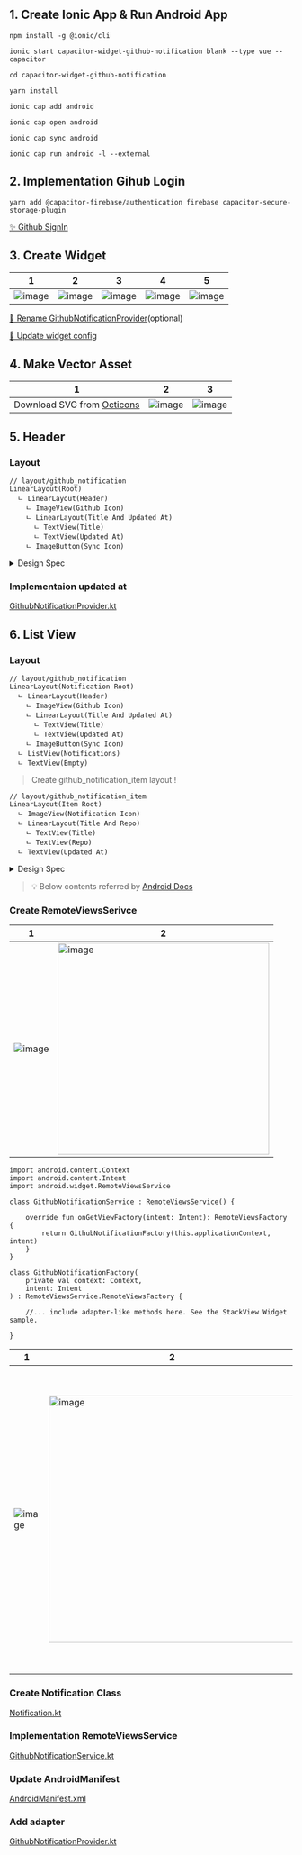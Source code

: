 ## 1. Create Ionic App & Run Android App

```
npm install -g @ionic/cli

ionic start capacitor-widget-github-notification blank --type vue --capacitor

cd capacitor-widget-github-notification

yarn install

ionic cap add android

ionic cap open android

ionic cap sync android

ionic cap run android -l --external
```

## 2. Implementation Gihub Login

```
yarn add @capacitor-firebase/authentication firebase capacitor-secure-storage-plugin
```

[✨ Github SignIn](https://github.com/sawaca96/capacitor-widget-github-notification/commit/82e1679e76ae7a0d2ebb86219dc6d812ca72f05b)

## 3. Create Widget

| 1                                                                                                               | 2                                                                                                               | 3                                                                                                               | 4                                                                                                               | 5                                                                                                               |
| --------------------------------------------------------------------------------------------------------------- | --------------------------------------------------------------------------------------------------------------- | --------------------------------------------------------------------------------------------------------------- | --------------------------------------------------------------------------------------------------------------- | --------------------------------------------------------------------------------------------------------------- |
| ![image](https://user-images.githubusercontent.com/49309322/193579408-5d6271b7-b877-469f-8aaa-8d7ee6e96a57.png) | ![image](https://user-images.githubusercontent.com/49309322/193579707-4c3ec37b-f255-4ce3-8c61-91d0592b4b95.png) | ![image](https://user-images.githubusercontent.com/49309322/193579859-f4f63cb8-f408-4b92-bfde-d8a45c59974f.png) | ![image](https://user-images.githubusercontent.com/49309322/193581041-37db8d94-a278-4965-8147-d1a16a945626.png) | ![image](https://user-images.githubusercontent.com/49309322/193580216-03a343bd-7070-4228-a6b5-9bff0bfeda76.png) |

[🚚 Rename GithubNotificationProvider](https://github.com/sawaca96/capacitor-widget-github-notification/commit/b17f9cb0469bb6bfea1230b173aa27aa3d0895b5)(optional)

[🔧 Update widget config](https://github.com/sawaca96/capacitor-widget-github-notification/commit/a5956d6f3eb0bd60fd7071e804d12a1bd08b1eba)

## 4. Make Vector Asset

| 1                                                            | 2                                                                                                               | 3                                                                                                               |
| ------------------------------------------------------------ | --------------------------------------------------------------------------------------------------------------- | --------------------------------------------------------------------------------------------------------------- |
| Download SVG from [Octicons](https://primer.style/octicons/) | ![image](https://user-images.githubusercontent.com/49309322/193585120-b06efe4c-5c04-4e2c-80e0-e28fd207ce06.png) | ![image](https://user-images.githubusercontent.com/49309322/193585552-af109fbd-c24a-4a42-b587-741f58e4f8f3.png) |

## 5. Header

### Layout

```
// layout/github_notification
LinearLayout(Root)
  ㄴ LinearLayout(Header)
    ㄴ ImageView(Github Icon)
    ㄴ LinearLayout(Title And Updated At)
      ㄴ TextView(Title)
      ㄴ TextView(Updated At)
    ㄴ ImageButton(Sync Icon)
```

<details>
<summary>
Design Spec
</summary>

**Root**

- orientation: vertical
- xmlns:android: http://schemas.android.com/apk/res/android

**Header**

- orientation: horizontal
- height: 40dp
- background: #292929
- paddingVertical: 4dp
- paddingHorizontal: 10dp
- weightSum: 10

**Github Icon**

- layout_height: match_parent
- layout_weight: 1
- padding: 4dp
- scaleType: fitCenter
- src:

**Title And Updated At**

- orientation: vertical
- marginStart: 6dp
- layout_weight: 8

**Title**

- marginBottom: 2dp
- textSize: 12dp
- textStyle: bold

**Updated At**

- component: TextView
- textSize: 10dp

**Sync Icon**

- layout_height: match_parent
- layout_weight: 1
- background: @android:color/transparent
- minWidth: 48dp
- padding: 2dp
- scaleType: centerInside
- src:
</details>

### Implementaion updated at

[GithubNotificationProvider.kt](https://github.com/sawaca96/capacitor-widget-github-notification/commit/bb5bfadf82da82e35a88fd3dd1bcd8da07d0954f#diff-0c67f0b5703e07bb3252bf0244478da2176d7b9dcc58078bb7bbefaa8585f975)

## 6. List View

### Layout

```
// layout/github_notification
LinearLayout(Notification Root)
  ㄴ LinearLayout(Header)
    ㄴ ImageView(Github Icon)
    ㄴ LinearLayout(Title And Updated At)
      ㄴ TextView(Title)
      ㄴ TextView(Updated At)
    ㄴ ImageButton(Sync Icon)
  ㄴ ListView(Notifications)
  ㄴ TextView(Empty)
```

> Create github_notification_item layout !

```
// layout/github_notification_item
LinearLayout(Item Root)
  ㄴ ImageView(Notification Icon)
  ㄴ LinearLayout(Title And Repo)
    ㄴ TextView(Title)
    ㄴ TextView(Repo)
  ㄴ TextView(Updated At)
```

<details>
<summary>
Design Spec
</summary>

**Notifications**

- background: #1c1c1c
- paddingHorizontal: 10dp
- scrollbars: vertical

**Empty**

- background: #1c1c1c
- gravity: center
- textColor: #ffffff
- textSize: 14dp
- textStyle: bold

**Item Root**

- xmlns:android: http://schemas.android.com/apk/res/android
- layout_width: match_parent
- layout_height: 40dp
- orientation: horizontal
- weightSum: 10

**Notification Icon**

- layout_width: 0dp
- layout_height: match_parent
- layout_weight: 1
- padding: 6dp
- scaleType: fitCenter

**Title And Repo**

- layout_width: 0dp
- layout_height: match_parent
- layout_weight: 9
- orientation: vertical
- paddingHorizontal: 10dp
- paddingVertical: 6dp
- weightSum: 20

**Title**

- layout_width: match_parent
- layout_height: 0dp
- layout_gravity: center
- layout_marginBottom: 2dp
- layout_weight: 12
- ellipsize: end
- maxLines: 1
- textColor: #ffffff
- textSize: 10dp
- textStyle: bold

**Repo**

- layout_width: match_parent
- layout_height: 0dp
- layout_gravity: center
- layout_weight: 8
- ellipsize: end
- maxLines: 1
- textSize: 8dp

**Updated At**

- layout_width: wrap_content
- layout_height: wrap_content
- layout_gravity: center|end
- textSize: 8dp

</details>

> 💡 Below contents referred by [Android Docs](https://developer.android.com/guide/topics/appwidgets/index.html#collections)

### Create RemoteViewsSerivce

| 1                                                                                                               | 2                                                                                                                                         |
| --------------------------------------------------------------------------------------------------------------- | ----------------------------------------------------------------------------------------------------------------------------------------- |
| ![image](https://user-images.githubusercontent.com/49309322/198821200-a5433dcc-5590-4dfe-a3dc-6975b5532718.png) | <img width="376" alt="image" src="https://user-images.githubusercontent.com/49309322/198821213-173ed69b-7fb6-41f2-aaef-7476f3c79350.png"> |

```
import android.content.Context
import android.content.Intent
import android.widget.RemoteViewsService

class GithubNotificationService : RemoteViewsService() {

    override fun onGetViewFactory(intent: Intent): RemoteViewsFactory {
        return GithubNotificationFactory(this.applicationContext, intent)
    }
}

class GithubNotificationFactory(
    private val context: Context,
    intent: Intent
) : RemoteViewsService.RemoteViewsFactory {

    //... include adapter-like methods here. See the StackView Widget sample.

}
```

| 1                                                                                                               | 2                                                                                                                                         | 3                                                                                                                                         |
| --------------------------------------------------------------------------------------------------------------- | ----------------------------------------------------------------------------------------------------------------------------------------- | ----------------------------------------------------------------------------------------------------------------------------------------- |
| ![image](https://user-images.githubusercontent.com/49309322/198821335-8ecb403c-522c-40c5-a560-309d6312d7ad.png) | <img width="439" alt="image" src="https://user-images.githubusercontent.com/49309322/198821349-f7cfb9d1-6ee9-49f0-9e6f-10193633b4b6.png"> | <img width="541" alt="image" src="https://user-images.githubusercontent.com/49309322/198821401-095273f9-69e7-4bef-b628-f1b4eed6c1eb.png"> |

### Create Notification Class

[Notification.kt](https://github.com/sawaca96/capacitor-widget-github-notification/commit/1142347d95e816061c971c9f4921702456657019#diff-051ce5adc1c2e8ee6166464c8587a3e037e704d61cda34f6e8d355f98268484a)

### Implementation RemoteViewsService

[GithubNotificationService.kt](https://github.com/sawaca96/capacitor-widget-github-notification/commit/1142347d95e816061c971c9f4921702456657019#diff-dd478f0760b2dd124ed034de98a26779dbbc8ca79d307ea8db921b8dd19af6a6)

### Update AndroidManifest

[AndroidManifest.xml](https://github.com/sawaca96/capacitor-widget-github-notification/commit/1142347d95e816061c971c9f4921702456657019#diff-63272c98a6330850888e633b43ba4c9decee6431a115e0d2731564838eaa1d1d)

### Add adapter

[GithubNotificationProvider.kt](https://github.com/sawaca96/capacitor-widget-github-notification/commit/1142347d95e816061c971c9f4921702456657019#diff-0c67f0b5703e07bb3252bf0244478da2176d7b9dcc58078bb7bbefaa8585f975)
